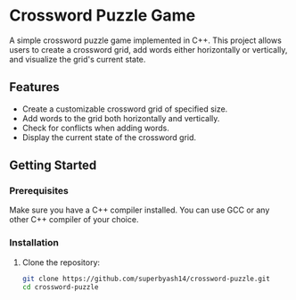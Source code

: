 # Crossword Puzzle Game

A simple crossword puzzle game implemented in C++. This project allows users to create a crossword grid, add words either horizontally or vertically, and visualize the grid's current state.

## Features

- Create a customizable crossword grid of specified size.
- Add words to the grid both horizontally and vertically.
- Check for conflicts when adding words.
- Display the current state of the crossword grid.

## Getting Started

### Prerequisites

Make sure you have a C++ compiler installed. You can use GCC or any other C++ compiler of your choice.

### Installation

1. Clone the repository:
   ```bash
   git clone https://github.com/superbyash14/crossword-puzzle.git
   cd crossword-puzzle

